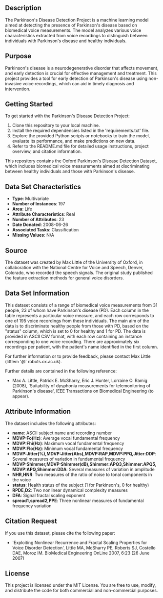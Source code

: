 
## Description
The Parkinson's Disease Detection Project is a machine learning model aimed at detecting the presence of Parkinson's disease based on biomedical voice measurements. The model analyzes various voice characteristics extracted from voice recordings to distinguish between individuals with Parkinson's disease and healthy individuals.

## Purpose
Parkinson's disease is a neurodegenerative disorder that affects movement, and early detection is crucial for effective management and treatment. This project provides a tool for early detection of Parkinson's disease using non-invasive voice recordings, which can aid in timely diagnosis and intervention.

## Getting Started
To get started with the Parkinson's Disease Detection Project:
1. Clone this repository to your local machine.
2. Install the required dependencies listed in the 'requirements.txt' file.
3. Explore the provided Python scripts or notebooks to train the model, evaluate its performance, and make predictions on new data.
4. Refer to the README.md file for detailed usage instructions, project overview, and citation information.


This repository contains the Oxford Parkinson's Disease Detection Dataset, which includes biomedical voice measurements aimed at discriminating between healthy individuals and those with Parkinson's disease.

## Data Set Characteristics
- **Type**: Multivariate
- **Number of Instances**: 197
- **Area**: Life
- **Attribute Characteristics**: Real
- **Number of Attributes**: 23
- **Date Donated**: 2008-06-26
- **Associated Tasks**: Classification
- **Missing Values**: N/A

## Source
The dataset was created by Max Little of the University of Oxford, in collaboration with the National Centre for Voice and Speech, Denver, Colorado, who recorded the speech signals. The original study published the feature extraction methods for general voice disorders.

## Data Set Information
This dataset consists of a range of biomedical voice measurements from 31 people, 23 of whom have Parkinson's disease (PD). Each column in the table represents a particular voice measure, and each row corresponds to one of 195 voice recordings from these individuals. The main aim of the data is to discriminate healthy people from those with PD, based on the "status" column, which is set to 0 for healthy and 1 for PD. The data is provided in ASCII CSV format, with each row containing an instance corresponding to one voice recording. There are approximately six recordings per patient, with the patient's name identified in the first column.

For further information or to provide feedback, please contact Max Little (littlem '@' robots.ox.ac.uk).

Further details are contained in the following reference:
- Max A. Little, Patrick E. McSharry, Eric J. Hunter, Lorraine O. Ramig (2008), 'Suitability of dysphonia measurements for telemonitoring of Parkinson's disease', IEEE Transactions on Biomedical Engineering (to appear).

## Attribute Information
The dataset includes the following attributes:
- **name**: ASCII subject name and recording number
- **MDVP:Fo(Hz)**: Average vocal fundamental frequency
- **MDVP:Fhi(Hz)**: Maximum vocal fundamental frequency
- **MDVP:Flo(Hz)**: Minimum vocal fundamental frequency
- **MDVP:Jitter(%),MDVP:Jitter(Abs),MDVP:RAP,MDVP:PPQ,Jitter:DDP**: Several measures of variation in fundamental frequency
- **MDVP:Shimmer,MDVP:Shimmer(dB),Shimmer:APQ3,Shimmer:APQ5,MDVP:APQ,Shimmer:DDA**: Several measures of variation in amplitude
- **NHR,HNR**: Two measures of the ratio of noise to tonal components in the voice
- **status**: Health status of the subject (1 for Parkinson's, 0 for healthy)
- **RPDE,D2**: Two nonlinear dynamical complexity measures
- **DFA**: Signal fractal scaling exponent
- **spread1,spread2,PPE**: Three nonlinear measures of fundamental frequency variation

## Citation Request
If you use this dataset, please cite the following paper: 
- 'Exploiting Nonlinear Recurrence and Fractal Scaling Properties for Voice Disorder Detection', Little MA, McSharry PE, Roberts SJ, Costello DAE, Moroz IM. BioMedical Engineering OnLine 2007, 6:23 (26 June 2007)

## License
This project is licensed under the MIT License. You are free to use, modify, and distribute the code for both commercial and non-commercial purposes.

